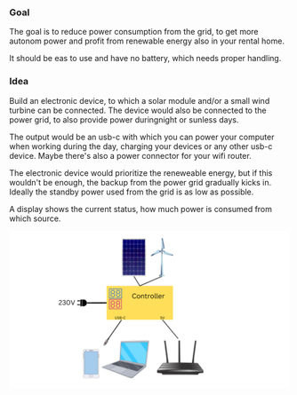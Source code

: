 ### Goal
The goal is to reduce power consumption from the grid, to get more autonom power and profit from renewable energy also in your rental home.

It should be eas to use and have no battery, which needs proper handling.

### Idea
Build an electronic device, to which a solar module and/or a small wind turbine can be connected. The device would also be connected to the power grid, to also provide power duringnight or sunless days.

The output would be an usb-c with which you can power your computer when working during the day, charging your devices or any other usb-c device. Maybe there's also a power connector for your wifi router.

The electronic device would prioritize the reneweable energy, but if this wouldn't be enough, the backup from the power grid gradually kicks in. Ideally the standby power used from the grid is as low as possible.

A display shows the current status, how much power is consumed from which source.

<img src="/images/Controller.png" width="600" />
